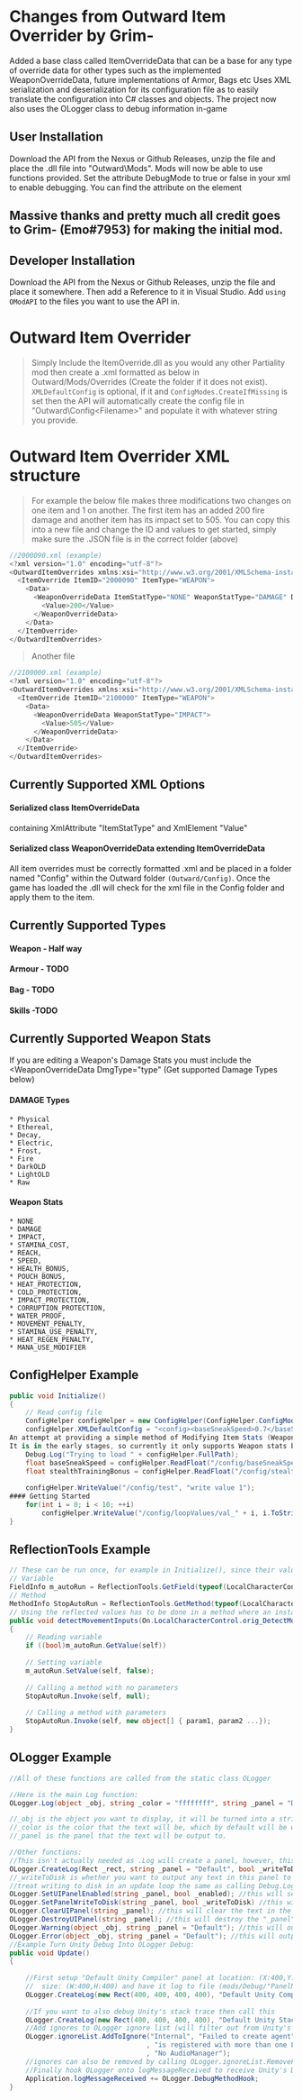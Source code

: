 # Changes from Outward Item Overrider by Grim-
Added a base class called ItemOverrideData that can be a base for any type of override data for other types such as the implemented WeaponOverrideData, future implementations of Armor, Bags etc
Uses XML serialization and deserialization for its configuration file as to easily translate the configuration into C# classes and objects.
The project now also uses the OLogger class to debug information in-game

## User Installation
Download the API from the Nexus or Github Releases, unzip the file and place the .dll file into "Outward\Mods\". Mods will now be able to use functions provided.
Set the attribute DebugMode to true or false in your xml to enable debugging. You can find the attribute on the element <OutwardItemOverrides>

## Massive thanks and pretty much all credit goes to Grim- (Emo#7953) for making the initial mod.
## Developer Installation
Download the API from the Nexus or Github Releases, unzip the file and place it somewhere. Then add a Reference to it in Visual Studio. 
Add `using OModAPI` to the files you want to use the API in.

# Outward Item Overrider 
> Simply Include the ItemOverride.dll as you would any other Partiality mod then create a .xml formatted as below in Outward/Mods/Overrides (Create the folder if it does not exist).
`XMLDefaultConfig` is optional, if it and `ConfigModes.CreateIfMissing` is set then the API will automatically create the config file in "Outward\Config\<Filename>" and populate it with whatever string you provide.

# Outward Item Overrider XML structure
> For example the below file makes three modifications two changes on one item and 1 on another. The first item has an added 200 fire damage and another item has its impact set to 505.
> You can copy this into a new file and change the ID and values to get started, simply make sure the .JSON file is in the correct folder (above)

```javascript
//2000090.xml (example)
<?xml version="1.0" encoding="utf-8"?>
<OutwardItemOverrides xmlns:xsi="http://www.w3.org/2001/XMLSchema-instance" xmlns:xsd="http://www.w3.org/2001/XMLSchema" DebugMode="true">
  <ItemOverride ItemID="2000090" ItemType="WEAPON">
    <Data>
	  <WeaponOverrideData ItemStatType="NONE" WeaponStatType="DAMAGE" DmgType="Fire">
	    <Value>200</Value>
	  </WeaponOverrideData>
    </Data>
  </ItemOverride>
</OutwardItemOverrides>
```

> Another file
```javascript
//2100000.xml (example)
<?xml version="1.0" encoding="utf-8"?>
<OutwardItemOverrides xmlns:xsi="http://www.w3.org/2001/XMLSchema-instance" xmlns:xsd="http://www.w3.org/2001/XMLSchema" DebugMode="true">
  <ItemOverride ItemID="2100000" ItemType="WEAPON">
    <Data>
	  <WeaponOverrideData WeaponStatType="IMPACT">
	    <Value>505</Value>
	  </WeaponOverrideData>
    </Data>
  </ItemOverride>
</OutwardItemOverrides>
```

## Currently Supported XML Options
#### Serialized class ItemOverrideData 
containing XmlAttribute "ItemStatType" and XmlElement "Value"
#### Serialized class WeaponOverrideData extending ItemOverrideData 

All item overrides must be correctly formatted .xml and be placed in a folder named "Config" within the Outward folder `(Outward/Config)`.
Once the game has loaded the .dll will check for the xml file in the Config folder and apply them to the item.

## Currently Supported Types
#### Weapon - Half way
#### Armour - TODO
#### Bag - TODO
#### Skills -TODO

## Currently Supported Weapon Stats
If you are editing a Weapon's Damage Stats you must include the <WeaponOverrideData DmgType="type" (Get supported Damage Types below)

#### DAMAGE Types  
    * Physical
    * Ethereal,
    * Decay,
    * Electric,
    * Frost,
    * Fire
	* DarkOLD
	* LightOLD
	* Raw


#### Weapon Stats
	* NONE
	* DAMAGE
	* IMPACT,
	* STAMINA_COST,
	* REACH,
	* SPEED,
	* HEALTH_BONUS,
    * POUCH_BONUS,
    * HEAT_PROTECTION,
    * COLD_PROTECTION,
    * IMPACT_PROTECTION,
    * CORRUPTION_PROTECTION,
    * WATER_PROOF,
    * MOVEMENT_PENALTY,
    * STAMINA_USE_PENALTY,
    * HEAT_REGEN_PENALTY,
    * MANA_USE_MODIFIER

## ConfigHelper Example
```csharp
public void Initialize()
{
	// Read config file
	ConfigHelper configHelper = new ConfigHelper(ConfigHelper.ConfigModes.CreateIfMissing, "FileNameHere.xml");
	configHelper.XMLDefaultConfig = "<config><baseSneakSpeed>0.7</baseSneakSpeed><stealthTrainingBonus>1.3</stealthTrainingBonus></config>";
An attempt at providing a simple method of Modifying Item Stats (Weapons, Armour, Bags) in Outward via XML configuration files.
It is in the early stages, so currently it only supports Weapon stats but there are plans to support most Items.
	Debug.Log("Trying to load " + configHelper.FullPath);
	float baseSneakSpeed = configHelper.ReadFloat("/config/baseSneakSpeed");
	float stealthTrainingBonus = configHelper.ReadFloat("/config/stealthTrainingBonus");
	
	configHelper.WriteValue("/config/test", "write value 1");
#### Getting Started
	for(int i = 0; i < 10; ++i)
		configHelper.WriteValue("/config/loopValues/val_" + i, i.ToString());
}
```

## ReflectionTools Example
```csharp
// These can be run once, for example in Initialize(), since their values don't change
// Variable
FieldInfo m_autoRun = ReflectionTools.GetField(typeof(LocalCharacterControl), "m_autoRun");
// Method
MethodInfo StopAutoRun = ReflectionTools.GetMethod(typeof(LocalCharacterControl), "StopAutoRun");
// Using the reflected values has to be done in a method where an instance to the class exists (in this example, self)
public void detectMovementInputs(On.LocalCharacterControl.orig_DetectMovementInputs orig, LocalCharacterControl self)
{
	// Reading variable
	if ((bool)m_autoRun.GetValue(self))
	
	// Setting variable
	m_autoRun.SetValue(self, false);
	
	// Calling a method with no parameters
	StopAutoRun.Invoke(self, null);
	
	// Calling a method with parameters
	StopAutoRun.Invoke(self, new object[] { param1, param2 ...});
}
```

## OLogger Example
```csharp
//All of these functions are called from the static class OLogger

//Here is the main Log function:
OLogger.Log(object _obj, string _color = "ffffffff", string _panel = "Default")

//_obj is the object you want to display, it will be turned into a string in the log function.
//_color is the color that the text will be, which by default will be white.
//_panel is the panel that the text will be output to.

//Other functions:
//This isn't actually needed as .Log will create a panel, however, this give you control over the writeToDisk/enabledOnCreation
OLogger.CreateLog(Rect _rect, string _panel = "Default", bool _writeToDisk = true, bool _enabledOnCreation = true);
//_writeToDisk is whether you want to output any text in this panel to a file in "mods/Debug/'PanelName'.txt"
//treat writing to disk in an update loop the same as calling Debug.Log.
OLogger.SetUIPanelEnabled(string _panel, bool _enabled); //this will set the panel "_panel" to "enabled"
OLogger.SetPanelWriteToDisk(string _panel, bool _writeToDisk) //this will set writeToDisk to "_writeToDisk"
OLogger.ClearUIPanel(string _panel); //this will clear the text in the "_panel" panel
OLogger.DestroyUIPanel(string _panel); //this will destroy the "_panel" panel;
OLogger.Warning(object _obj, string _panel = "Default"); //this will output yellow text to the "_panel" panel
OLogger.Error(object _obj, string _panel = "Default"); //this will output red text to the "_panel" panel
//Example Turn Unity Debug Into OLogger Debug:
public void Update()
{
	
	//First setup "Default Unity Compiler" panel at location: (X:400,Y:400)
	//	size: (W:400,H:400) and have it log to file (mods/Debug/"PanelName".txt) and be enabled on start
	OLogger.CreateLog(new Rect(400, 400, 400, 400), "Default Unity Compiler", true, true);
	
	//If you want to also debug Unity's stack trace then call this
	OLogger.CreateLog(new Rect(400, 400, 400, 400), "Default Unity Stack Trace", true, true);
	//Add ignores to OLogger ignore list (will filter out from Unity's Debug calls)
	OLogger.ignoreList.AddToIgnore("Internal", "Failed to create agent"
								  , "is registered with more than one LODGroup"
								  , "No AudioManager"); 
	//ignores can also be removed by calling OLogger.ignoreList.RemoveFromIgnore()
	//Finally hook OLogger onto logMessageReceived to receive Unity's Debug calls
	Application.logMessageReceived += OLogger.DebugMethodHook;
}
```
